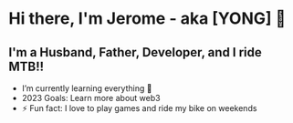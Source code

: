 # Hi there, I'm Jerome - aka [YONG] 👋 

## I'm a Husband, Father, Developer, and I ride MTB!!
-  I’m currently learning everything 🤣
-  2023 Goals: Learn more about web3
- ⚡ Fun fact: I love to play games and ride my bike on weekends
